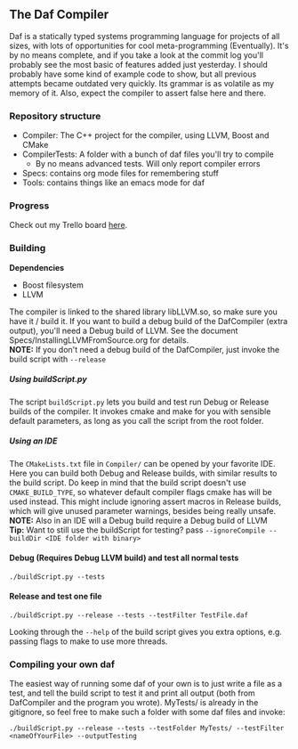 ## The Daf Compiler
Daf is a statically typed systems programming language for projects of all sizes, with lots of opportunities for cool meta-programming (Eventually).
It's by no means complete, and if you take a look at the commit log you'll probably see the most basic of features added just yesterday.
I should probably have some kind of example code to show, but all previous attempts became outdated very quickly. Its grammar is as volatile as my memory of it.
Also, expect the compiler to assert false here and there.

### Repository structure
 - Compiler: The C++ project for the compiler, using LLVM, Boost and CMake
 - CompilerTests: A folder with a bunch of daf files you'll try to compile
   - By no means advanced tests. Will only report compiler errors
 - Specs: contains org mode files for remembering stuff
 - Tools: contains things like an emacs mode for daf

### Progress
Check out my Trello board [here](https://trello.com/b/bXCZLvBz "Daf trello board").

### Building
**Dependencies**
- Boost filesystem
- LLVM

The compiler is linked to the shared library libLLVM.so, so make sure you have it / build it.
If you want to build a debug build of the DafCompiler (extra output), you'll need a Debug build of LLVM.
See the document Specs/InstallingLLVMFromSource.org for details.  
**NOTE:** If you don't need a debug build of the DafCompiler, just invoke the build script with `--release`

##### Using buildScript.py
The script `buildScript.py` lets you build and test run Debug or Release builds of the compiler.
It invokes cmake and make for you with sensible default parameters, as long as you call the script from the root folder.
##### Using an IDE
The `CMakeLists.txt` file in `Compiler/` can be opened by your favorite IDE. Here you can build both Debug and Release builds, with similar results to the build script.
Do keep in mind that the build script doesn't use `CMAKE_BUILD_TYPE`, so whatever default compiler flags cmake has will be used instead.
This might include ignoring assert macros in Release builds, which will give unused parameter warnings, besides being really unsafe.  
**NOTE:** Also in an IDE will a Debug build require a Debug build of LLVM  
**Tip:** Want to still use the buildScript for testing? pass `--ignoreCompile --buildDir <IDE folder with binary>`

#### Debug (Requires Debug LLVM build) and test all normal tests
```
./buildScript.py --tests
```

#### Release and test one file
```
./buildScript.py --release --tests --testFilter TestFile.daf
```

Looking through the `--help` of the build script gives you extra options, e.g. passing flags to make to use more threads.

### Compiling your own daf
The easiest way of running some daf of your own is to just write a file as a test, and tell the build script to test it and print all output (both from DafCompiler and the program you wrote).
MyTests/ is already in the gitignore, so feel free to make such a folder with some daf files and invoke:
```
./buildScript.py --release --tests --testFolder MyTests/ --testFilter <nameOfYourFile> --outputTesting
```

